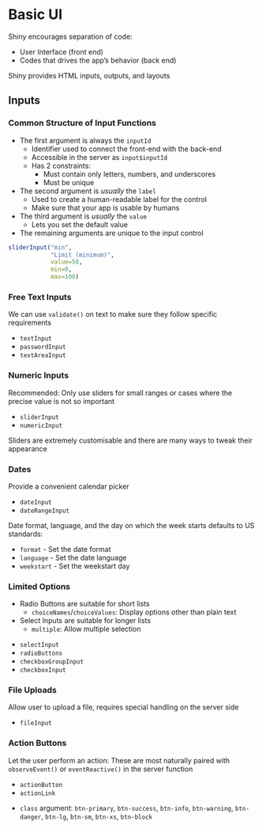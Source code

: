 # Basic UI

Shiny encourages separation of code:

- User Interface (front end) 
- Codes that drives the app’s behavior (back end)

Shiny provides HTML inputs, outputs, and layouts

## Inputs

### Common Structure of Input Functions

- The first argument is always the `inputId`
  - Identifier used to connect the front-end with the back-end
  - Accessible in the server as `input$inputId`
  - Has 2 constraints:
    - Must contain only letters, numbers, and underscores
    - Must be unique
- The second argument is *usually* the `label`
  - Used to create a human-readable label for the control
  - Make sure that your app is usable by humans
- The third argument is *usually* the `value`
  - Lets you set the default value
- The remaining arguments are unique to the input control

```r
sliderInput("min", 
            "Limit (minimum)",
            value=50, 
            min=0, 
            max=100)
```

### Free Text Inputs

We can use `validate()` on text to make sure they follow specific requirements

- `textInput`
- `passwordInput`
- `textAreaInput`

### Numeric Inputs

Recommended: Only use sliders for small ranges or cases where the precise value is not so important

- `sliderInput`
- `numericInput`

Sliders are extremely customisable and there are many ways to tweak their appearance

### Dates

Provide a convenient calendar picker

- `dateInput`
- `dateRangeInput`

Date format, language, and the day on which the week starts defaults to US standards:
- `format` - Set the date format
- `language` - Set the date language
- `weekstart` - Set the weekstart day

### Limited Options

- Radio Buttons are suitable for short lists
  - `choiceNames`/`choiceValues`: Display options other than plain text
- Select Inputs are suitable for longer lists
  - `multiple`: Allow multiple selection
<!---->
- `selectInput`
- `radioButtons`
- `checkboxGroupInput`
- `checkboxInput`

### File Uploads

Allow user to upload a file, requires special handling on the server side

- `fileInput`

### Action Buttons

Let the user perform an action: These are most naturally paired with `observeEvent()` or `eventReactive()` in the server function

- `actionButton`
- `actionLink`
<!---->
- `class` argument: `btn-primary`, `btn-success`, `btn-info`, `btn-warning`, `btn-danger`, `btn-lg`, `btn-sm`, `btn-xs`, `btn-block`

